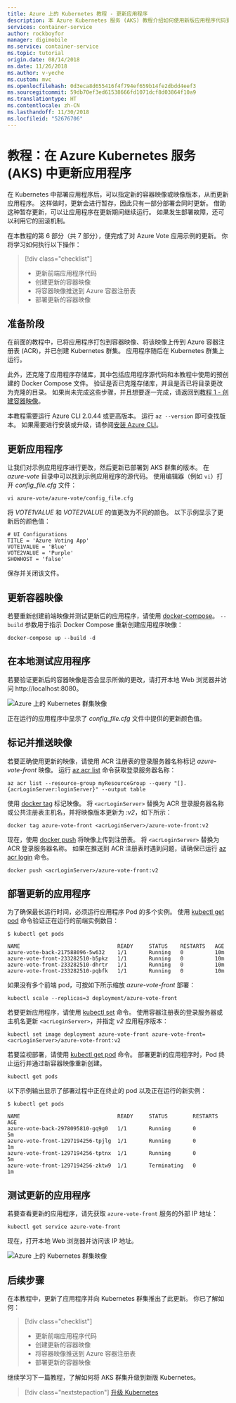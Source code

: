 ```yaml
---
title: Azure 上的 Kubernetes 教程 - 更新应用程序
description: 本 Azure Kubernetes 服务 (AKS) 教程介绍如何使用新版应用程序代码更新 AKS 中的现有应用程序部署。
services: container-service
author: rockboyfor
manager: digimobile
ms.service: container-service
ms.topic: tutorial
origin.date: 08/14/2018
ms.date: 11/26/2018
ms.author: v-yeche
ms.custom: mvc
ms.openlocfilehash: 0d3eca8d655416f4f794ef659b14fe2dbdd4eef3
ms.sourcegitcommit: 59db70ef3ed61538666fd1071dcf8d03864f10a9
ms.translationtype: HT
ms.contentlocale: zh-CN
ms.lasthandoff: 11/30/2018
ms.locfileid: "52676706"
---
```

# <a name="tutorial-update-an-application-in-azure-kubernetes-service-aks"></a>教程：在 Azure Kubernetes 服务 (AKS) 中更新应用程序

在 Kubernetes 中部署应用程序后，可以指定新的容器映像或映像版本，从而更新应用程序。 这样做时，更新会进行暂存，因此只有一部分部署会同时更新。 借助这种暂存更新，可以让应用程序在更新期间继续运行。 如果发生部署故障，还可以利用它的回滚机制。

在本教程的第 6 部分（共 7 部分），便完成了对 Azure Vote 应用示例的更新。 你将学习如何执行以下操作：

> [!div class="checklist"]
> * 更新前端应用程序代码
> * 创建更新的容器映像
> * 将容器映像推送到 Azure 容器注册表
> * 部署更新的容器映像

## <a name="before-you-begin"></a>准备阶段

在前面的教程中，已将应用程序打包到容器映像、将该映像上传到 Azure 容器注册表 (ACR)，并已创建 Kubernetes 群集。 应用程序随后在 Kubernetes 群集上运行。

此外，还克隆了应用程序存储库，其中包括应用程序源代码和本教程中使用的预创建的 Docker Compose 文件。 验证是否已克隆存储库，并且是否已将目录更改为克隆的目录。 如果尚未完成这些步骤，并且想要逐一完成，请返回到[教程 1 - 创建容器映像][aks-tutorial-prepare-app]。

本教程需要运行 Azure CLI 2.0.44 或更高版本。 运行 `az --version` 即可查找版本。 如果需要进行安装或升级，请参阅[安装 Azure CLI][azure-cli-install]。

## <a name="update-an-application"></a>更新应用程序

让我们对示例应用程序进行更改，然后更新已部署到 AKS 群集的版本。 在 *azure-vote* 目录中可以找到示例应用程序的源代码。 使用编辑器（例如 `vi`）打开 *config_file.cfg* 文件：

```console
vi azure-vote/azure-vote/config_file.cfg
```

将 *VOTE1VALUE* 和 *VOTE2VALUE* 的值更改为不同的颜色。 以下示例显示了更新后的颜色值：

```
# UI Configurations
TITLE = 'Azure Voting App'
VOTE1VALUE = 'Blue'
VOTE2VALUE = 'Purple'
SHOWHOST = 'false'
```

保存并关闭该文件。

## <a name="update-the-container-image"></a>更新容器映像

若要重新创建前端映像并测试更新后的应用程序，请使用 [docker-compose][docker-compose]。 `--build` 参数用于指示 Docker Compose 重新创建应用程序映像：

```console
docker-compose up --build -d
```

## <a name="test-the-application-locally"></a>在本地测试应用程序

若要验证更新后的容器映像是否会显示所做的更改，请打开本地 Web 浏览器并访问 http://localhost:8080。

![Azure 上的 Kubernetes 群集映像](media/container-service-kubernetes-tutorials/vote-app-updated.png)

正在运行的应用程序中显示了 *config_file.cfg* 文件中提供的更新颜色值。

## <a name="tag-and-push-the-image"></a>标记并推送映像

若要正确使用更新的映像，请使用 ACR 注册表的登录服务器名称标记 *azure-vote-front* 映像。 运行 [az acr list](https://docs.azure.cn/zh-cn/cli/acr?view=azure-cli-latest#az-acr-list) 命令获取登录服务器名称：

```azurecli
az acr list --resource-group myResourceGroup --query "[].{acrLoginServer:loginServer}" --output table
```

使用 [docker tag][docker-tag] 标记映像。 将 `<acrLoginServer>` 替换为 ACR 登录服务器名称或公共注册表主机名，并将映像版本更新为 *:v2*，如下所示：

```console
docker tag azure-vote-front <acrLoginServer>/azure-vote-front:v2
```

现在，使用 [docker push][docker-push] 将映像上传到注册表。 将 `<acrLoginServer>` 替换为 ACR 登录服务器名称。 如果在推送到 ACR 注册表时遇到问题，请确保已运行 [az acr login][az-acr-login] 命令。

```console
docker push <acrLoginServer>/azure-vote-front:v2
```

## <a name="deploy-the-updated-application"></a>部署更新的应用程序

为了确保最长运行时间，必须运行应用程序 Pod 的多个实例。 使用 [kubectl get pod][kubectl-get] 命令验证正在运行的前端实例数目：

```
$ kubectl get pods

NAME                               READY     STATUS    RESTARTS   AGE
azure-vote-back-217588096-5w632    1/1       Running   0          10m
azure-vote-front-233282510-b5pkz   1/1       Running   0          10m
azure-vote-front-233282510-dhrtr   1/1       Running   0          10m
azure-vote-front-233282510-pqbfk   1/1       Running   0          10m
```

如果没有多个前端 pod，可按如下所示缩放 *azure-vote-front* 部署：

```console
kubectl scale --replicas=3 deployment/azure-vote-front
```

若要更新应用程序，请使用 [kubectl set][kubectl-set] 命令。 使用容器注册表的登录服务器或主机名更新 `<acrLoginServer>`，并指定 *v2* 应用程序版本：

```console
kubectl set image deployment azure-vote-front azure-vote-front=<acrLoginServer>/azure-vote-front:v2
```

若要监视部署，请使用 [kubectl get pod][kubectl-get] 命令。 部署更新的应用程序时，Pod 终止运行并通过新容器映像重新创建。

```console
kubectl get pods
```

以下示例输出显示了部署过程中正在终止的 pod 以及正在运行的新实例：

```
$ kubectl get pods

NAME                               READY     STATUS        RESTARTS   AGE
azure-vote-back-2978095810-gq9g0   1/1       Running       0          5m
azure-vote-front-1297194256-tpjlg  1/1       Running       0          1m
azure-vote-front-1297194256-tptnx  1/1       Running       0          5m
azure-vote-front-1297194256-zktw9  1/1       Terminating   0          1m
```

## <a name="test-the-updated-application"></a>测试更新的应用程序

若要查看更新的应用程序，请先获取 `azure-vote-front` 服务的外部 IP 地址：

```console
kubectl get service azure-vote-front
```

现在，打开本地 Web 浏览器并访问该 IP 地址。

![Azure 上的 Kubernetes 群集映像](media/container-service-kubernetes-tutorials/vote-app-updated-external.png)

## <a name="next-steps"></a>后续步骤

在本教程中，更新了应用程序并向 Kubernetes 群集推出了此更新。 你已了解如何：

> [!div class="checklist"]
> * 更新前端应用程序代码
> * 创建更新的容器映像
> * 将容器映像推送到 Azure 容器注册表
> * 部署更新的容器映像

继续学习下一篇教程，了解如何将 AKS 群集升级到新版 Kubernetes。

> [!div class="nextstepaction"]
> [升级 Kubernetes][aks-tutorial-upgrade]

<!-- LINKS - external -->
[docker-compose]: https://docs.docker.com/compose/
[docker-push]: https://docs.docker.com/engine/reference/commandline/push/
[docker-tag]: https://docs.docker.com/engine/reference/commandline/tag/
[kubectl-get]: https://kubernetes.io/docs/reference/generated/kubectl/kubectl-commands#get
[kubectl-set]: https://kubernetes.io/docs/reference/generated/kubectl/kubectl-commands#set

<!-- LINKS - internal -->
[aks-tutorial-prepare-app]: ./tutorial-kubernetes-prepare-app.md
[aks-tutorial-upgrade]: ./tutorial-kubernetes-upgrade-cluster.md
[az-acr-login]: https://docs.azure.cn/zh-cn/cli/acr?view=azure-cli-latest#az_acr_login
[azure-cli-install]: https://docs.azure.cn/zh-cn/cli/install-azure-cli?view=azure-cli-latest